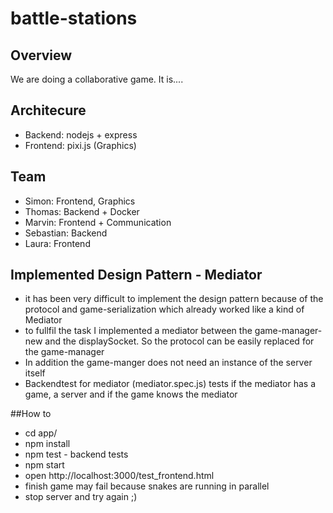# battle-stations

## Overview
We are doing a collaborative game. It is....


## Architecure
- Backend: nodejs + express
- Frontend: pixi.js (Graphics)

## Team
- Simon: Frontend, Graphics
- Thomas: Backend + Docker
- Marvin: Frontend + Communication
- Sebastian: Backend
- Laura: Frontend

## Implemented Design Pattern - Mediator
- it has been very difficult to implement the design pattern because of the protocol and game-serialization which already worked like a kind of Mediator
- to fullfil the task I implemented a mediator between the game-manager-new and the displaySocket. So the protocol can be easily replaced for the game-manager
- In addition the game-manger does not need an instance of the server itself
- Backendtest for mediator (mediator.spec.js) tests if the mediator has a game, a server and if the game knows the mediator

##How to
- cd app/
- npm install
- npm test - backend tests
- npm start
- open http://localhost:3000/test_frontend.html
- finish game may fail because snakes are running in parallel
- stop server and try again ;)

